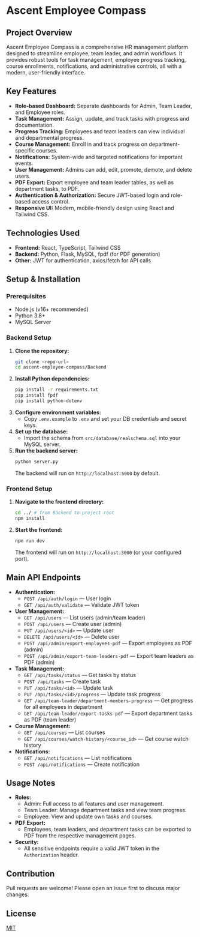 # Ascent Employee Compass

## Project Overview
Ascent Employee Compass is a comprehensive HR management platform designed to streamline employee, team leader, and admin workflows. It provides robust tools for task management, employee progress tracking, course enrollments, notifications, and administrative controls, all with a modern, user-friendly interface.

## Key Features
- **Role-based Dashboard:** Separate dashboards for Admin, Team Leader, and Employee roles.
- **Task Management:** Assign, update, and track tasks with progress and documentation.
- **Progress Tracking:** Employees and team leaders can view individual and departmental progress.
- **Course Management:** Enroll in and track progress on department-specific courses.
- **Notifications:** System-wide and targeted notifications for important events.
- **User Management:** Admins can add, edit, promote, demote, and delete users.
- **PDF Export:** Export employee and team leader tables, as well as department tasks, to PDF.
- **Authentication & Authorization:** Secure JWT-based login and role-based access control.
- **Responsive UI:** Modern, mobile-friendly design using React and Tailwind CSS.

## Technologies Used
- **Frontend:** React, TypeScript, Tailwind CSS
- **Backend:** Python, Flask, MySQL, fpdf (for PDF generation)
- **Other:** JWT for authentication, axios/fetch for API calls

## Setup & Installation

### Prerequisites
- Node.js (v16+ recommended)
- Python 3.8+
- MySQL Server

### Backend Setup
1. **Clone the repository:**
   ```bash
   git clone <repo-url>
   cd ascent-employee-compass/Backend
   ```
2. **Install Python dependencies:**
   ```bash
   pip install -r requirements.txt
   pip install fpdf
   pip install python-dotenv
   ```
3. **Configure environment variables:**
   - Copy `.env.example` to `.env` and set your DB credentials and secret keys.
4. **Set up the database:**
   - Import the schema from `src/database/realschema.sql` into your MySQL server.
5. **Run the backend server:**
   ```bash
   python server.py
   ```
   The backend will run on `http://localhost:5000` by default.

### Frontend Setup
1. **Navigate to the frontend directory:**
   ```bash
   cd ../ # from Backend to project root
   npm install
   ```
2. **Start the frontend:**
   ```bash
   npm run dev
   ```
   The frontend will run on `http://localhost:3000` (or your configured port).

## Main API Endpoints
- **Authentication:**
  - `POST /api/auth/login` — User login
  - `GET /api/auth/validate` — Validate JWT token
- **User Management:**
  - `GET /api/users` — List users (admin/team leader)
  - `POST /api/users` — Create user (admin)
  - `PUT /api/users/<id>` — Update user
  - `DELETE /api/users/<id>` — Delete user
  - `POST /api/admin/export-employees-pdf` — Export employees as PDF (admin)
  - `POST /api/admin/export-team-leaders-pdf` — Export team leaders as PDF (admin)
- **Task Management:**
  - `GET /api/tasks/status` — Get tasks by status
  - `POST /api/tasks` — Create task
  - `PUT /api/tasks/<id>` — Update task
  - `PUT /api/tasks/<id>/progress` — Update task progress
  - `GET /api/team-leader/department-members-progress` — Get progress for all employees in department
  - `GET /api/team-leader/export-tasks-pdf` — Export department tasks as PDF (team leader)
- **Course Management:**
  - `GET /api/courses` — List courses
  - `GET /api/courses/watch-history/<course_id>` — Get course watch history
- **Notifications:**
  - `GET /api/notifications` — List notifications
  - `POST /api/notifications` — Create notification

## Usage Notes
- **Roles:**
  - Admin: Full access to all features and user management.
  - Team Leader: Manage department tasks and view team progress.
  - Employee: View and update own tasks and courses.
- **PDF Export:**
  - Employees, team leaders, and department tasks can be exported to PDF from the respective management pages.
- **Security:**
  - All sensitive endpoints require a valid JWT token in the `Authorization` header.

## Contribution
Pull requests are welcome! Please open an issue first to discuss major changes.

## License
[MIT](LICENSE)
